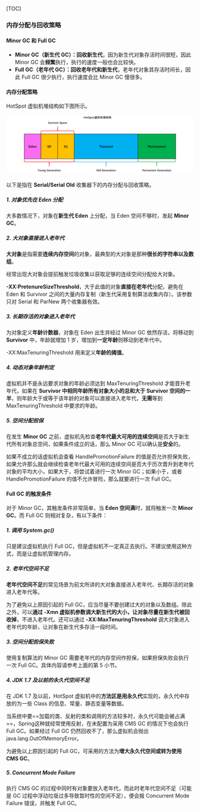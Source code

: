 [TOC]

### 内存分配与回收策略

#### Minor GC 和 Full GC

- **Minor GC（新生代 GC）：回收新生代**，因为新生代对象存活时间很短，因此 Minor GC 会**频繁**执行，执行的速度一般也会比较快。
- **Full GC（老年代 GC）：回收老年代和新生代**，老年代对象其存活时间长，因此 Full GC 很少执行，执行速度会比 Minor GC 慢很多。



#### 内存分配策略

HotSpot 虚拟机堆结构如下图所示。

![image-20191209171009023](assets/image-20191209171009023.png)

以下是指在 **Serial/Serial Old** 收集器下的内存分配与回收策略。

##### 1. 对象优先在 Eden 分配

大多数情况下，对象在**新生代 Eden** 上分配，当 Eden 空间不够时，发起 **Minor GC**。

##### 2. 大对象直接进入老年代

**大对象**是指需要**连续内存空间**的对象，最典型的大对象是那种**很长的字符串以及数组**。

经常出现大对象会提前触发垃圾收集以获取足够的连续空间分配给大对象。

**-XX:PretenureSizeThreshold**，大于此值的对象**直接在老年代**分配，避免在 Eden 和 Survivor 之间的大量内存复制（新生代采用复制算法收集内存）。该参数只对 Serial 和 ParNew 两个收集器有效。

##### 3. 长期存活的对象进入老年代

为对象定义**年龄计数器**，对象在 Eden 出生并经过 Minor GC 依然存活，将移动到 **Survivor** 中，年龄就增加 1 岁，增加到**一定年龄**则移动到老年代中。

-XX:MaxTenuringThreshold 用来定义**年龄的阈值**。

##### 4. 动态对象年龄判定

虚拟机并不是永远要求对象的年龄必须达到 MaxTenuringThreshold 才能晋升老年代，如果在 **Survivor 中相同年龄所有对象大小的总和大于 Survivor 空间的一半**，则年龄大于或等于该年龄的对象可以直接进入老年代，**无需**等到 MaxTenuringThreshold 中要求的年龄。

##### 5. 空间分配担保

在发生 **Minor GC** 之前，虚拟机先检查**老年代最大可用的连续空间**是否大于新生代所有对象总空间，如果条件成立的话，那么 Minor GC 可以确认是**安全**的。

如果不成立的话虚拟机会查看 HandlePromotionFailure 的值是否允许担保失败，如果允许那么就会继续检查老年代最大可用的连续空间是否大于历次晋升到老年代对象的平均大小，如果大于，将尝试着进行一次 Minor GC；如果小于，或者 HandlePromotionFailure 的值不允许冒险，那么就要进行一次 Full GC。





#### Full GC 的触发条件

对于 Minor GC，其触发条件非常简单，当 **Eden 空间满**时，就将触发一次 **Minor GC**。而 Full GC 则相对复杂，有以下条件：

##### 1. 调用 System.gc()

只是建议虚拟机执行 Full GC，但是虚拟机不一定真正去执行。不建议使用这种方式，而是让虚拟机管理内存。

##### 2. 老年代空间不足

**老年代空间不足**的常见场景为前文所讲的大对象直接进入老年代、长期存活的对象进入老年代等。

为了避免以上原因引起的 Full GC，应当尽量不要创建过大的对象以及数组。除此之外，可以**通过 -Xmn 虚拟机参数调大新生代的大小，让对象尽量在新生代被回收掉**，不进入老年代。还可以通过 **-XX:MaxTenuringThreshold** 调大对象进入老年代的年龄，让对象在新生代多存活一段时间。

##### 3. 空间分配担保失败

使用复制算法的 Minor GC 需要老年代的内存空间作担保，如果担保失败会执行一次 Full GC。具体内容请参考上面的第 5 小节。

##### 4. JDK 1.7 及以前的永久代空间不足

在 JDK 1.7 及以前，HotSpot 虚拟机中的**方法区是用永久代**实现的，永久代中存放的为一些 Class 的信息、常量、静态变量等数据。

当系统中要==加载的类、反射的类和调用的方法较多时，永久代可能会被占满==，Spring这种就经常使用反射，在未配置为采用 CMS GC 的情况下也会执行 Full GC。如果经过 Full GC 仍然回收不了，那么虚拟机会抛出 java.lang.OutOfMemoryError。

为避免以上原因引起的 Full GC，可采用的方法为**增大永久代空间或转为使用 CMS GC**。

##### 5. Concurrent Mode Failure

执行 CMS GC 的过程中同时有对象要放入老年代，而此时老年代空间不足（可能是 GC 过程中浮动垃圾过多导致暂时性的空间不足），便会报 Concurrent Mode Failure 错误，并触发 Full GC。







